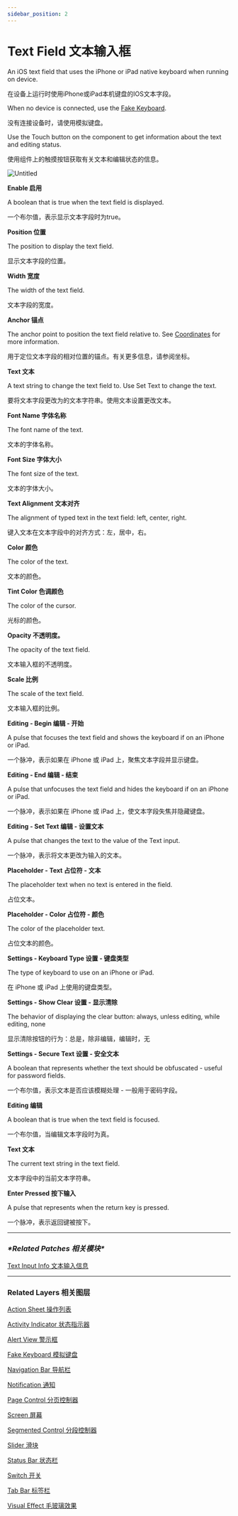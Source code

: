 ```yaml
---
sidebar_position: 2
---
```


# Text Field 文本输入框

An iOS text field that uses the iPhone or iPad native keyboard when running on device.

在设备上运行时使用iPhone或iPad本机键盘的IOS文本字段。

When no device is connected, use the [Fake Keyboard](https://www.notion.so/Fake-Keyboard-bf839e8038924161b2ca5b401ebc6faf).

没有连接设备时，请使用模拟键盘。

Use the Touch button on the component to get information about the text and editing status.

使用组件上的触摸按钮获取有关文本和编辑状态的信息。

![Untitled](https://s3.us-west-2.amazonaws.com/secure.notion-static.com/2bd175c5-66eb-4414-996c-22b5f2af318c/Untitled.png?X-Amz-Algorithm=AWS4-HMAC-SHA256&X-Amz-Content-Sha256=UNSIGNED-PAYLOAD&X-Amz-Credential=AKIAT73L2G45EIPT3X45%2F20220602%2Fus-west-2%2Fs3%2Faws4_request&X-Amz-Date=20220602T190952Z&X-Amz-Expires=86400&X-Amz-Signature=0f5b3a7c9d84f512f35ad165328d40ee35e51e4be321fd2d448b4f4806bb6720&X-Amz-SignedHeaders=host&response-content-disposition=filename%20%3D%22Untitled.png%22&x-id=GetObject)

**Enable 启用**

A boolean that is true when the text field is displayed.

一个布尔值，表示显示文本字段时为true。

**Position 位置**

The position to display the text field.

显示文本字段的位置。

**Width 宽度**

The width of the text field.

文本字段的宽度。

**Anchor 锚点**

The anchor point to position the text field relative to. See [Coordinates](https://www.notion.so/Coordinates-bd835085db7c48e49e00a66e5e44caf2) for more information.

用于定位文本字段的相对位置的锚点。有关更多信息，请参阅坐标。

**Text 文本**

A text string to change the text field to. Use Set Text to change the text.

要将文本字段更改为的文本字符串。使用文本设置更改文本。

**Font Name 字体名称**

The font name of the text.

文本的字体名称。

**Font Size 字体大小**

The font size of the text.

文本的字体大小。

**Text Alignment 文本对齐**

The alignment of typed text in the text field: left, center, right.

键入文本在文本字段中的对齐方式：左，居中，右。

**Color 颜色**

The color of the text.

文本的颜色。

**Tint Color 色调颜色**

The color of the cursor.

光标的颜色。

**Opacity 不透明度。**

The opacity of the text field.

文本输入框的不透明度。

**Scale 比例**

The scale of the text field.

文本输入框的比例。

**Editing - Begin 编辑 - 开始**

A pulse that focuses the text field and shows the keyboard if on an iPhone or iPad.

一个脉冲，表示如果在 iPhone 或 iPad 上，聚焦文本字段并显示键盘。

**Editing - End 编辑 - 结束**

A pulse that unfocuses the text field and hides the keyboard if on an iPhone or iPad.

一个脉冲，表示如果在 iPhone 或 iPad 上，使文本字段失焦并隐藏键盘。

**Editing - Set Text 编辑 - 设置文本**

A pulse that changes the text to the value of the Text input.

一个脉冲，表示将文本更改为输入的文本。

**Placeholder - Text 占位符 - 文本**

The placeholder text when no text is entered in the field.

占位文本。

**Placeholder - Color 占位符 - 颜色**

The color of the placeholder text.

占位文本的颜色。

**Settings - Keyboard Type 设置 - 键盘类型**

The type of keyboard to use on an iPhone or iPad.

在 iPhone 或 iPad 上使用的键盘类型。

**Settings - Show Clear 设置 - 显示清除**

The behavior of displaying the clear button: always, unless editing, while editing, none

显示清除按钮的行为：总是，除非编辑，编辑时，无

**Settings - Secure Text 设置 - 安全文本**

A boolean that represents whether the text should be obfuscated - useful for password fields.

一个布尔值，表示文本是否应该模糊处理 - 一般用于密码字段。

**Editing 编辑**

A boolean that is true when the text field is focused.

一个布尔值，当编辑文本字段时为真。

**Text 文本**

The current text string in the text field.

文本字段中的当前文本字符串。

**Enter Pressed 按下输入**

A pulse that represents when the return key is pressed.

一个脉冲，表示返回键被按下。

------

### ***\*Related Patches 相关模块\****

[Text Input Info 文本输入信息](https://www.notion.so/Text-Input-Info-dfa5b72d8f5e4bd8b1f679117406f268)

------

### Related Layers 相关图层

[Action Sheet 操作列表](https://www.notion.so/Action-Sheet-925afa64e9fa42a5b2a9374fb41f8dbc)

[Activity Indicator 状态指示器](https://www.notion.so/Activity-Indicator-98b85e24705347b1bc147511e19aca54)

[Alert View 警示框](https://www.notion.so/Alert-View-a05a8e1476e543919ccf453585ce8850)

[Fake Keyboard 模拟键盘](https://www.notion.so/Fake-Keyboard-bf839e8038924161b2ca5b401ebc6faf)

[Navigation Bar 导航栏](https://www.notion.so/Navigation-Bar-2465c6dafddd4a6baeef32d390b015d3)

[Notification 通知](https://www.notion.so/Notification-093ed757b8764a1c936d4c12d632fde7)

[Page Control 分页控制器](https://www.notion.so/Page-Control-b89791a9a0334256b622a5afacfe80ca)

[Screen 屏幕](https://www.notion.so/Screen-4c35850047fb4f6db41a03ffa66007a4)

[Segmented Control 分段控制器](https://www.notion.so/Segmented-Control-b1867e80759140748500b210f18f90e5)

[Slider 滑块](https://www.notion.so/Slider-db6e484091084d90a58cba409bb59e9a)

[Status Bar 状态栏](https://www.notion.so/Status-Bar-5aec10025d1b402f83d61811505d89c0)

[Switch 开关](https://www.notion.so/Switch-8e35180bcd1747a282e0b12af1095015)

[Tab Bar 标签栏](https://www.notion.so/Tab-Bar-12b5f2f77b1a42688677f942a9f1a2e7)

[Visual Effect 毛玻璃效果](https://www.notion.so/Visual-Effect-4df6115644d141dab240ae1a8f882c66)
